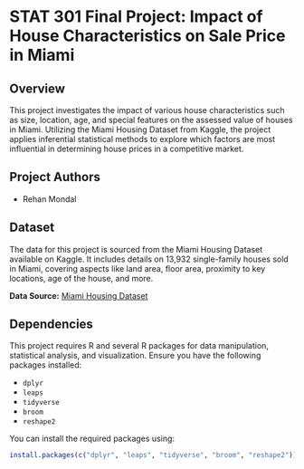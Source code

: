 # STAT 301 Final Project: Impact of House Characteristics on Sale Price in Miami

## Overview
This project investigates the impact of various house characteristics such as size, location, age, and special features on the assessed value of houses in Miami. Utilizing the Miami Housing Dataset from Kaggle, the project applies inferential statistical methods to explore which factors are most influential in determining house prices in a competitive market.

## Project Authors
- Rehan Mondal

## Dataset
The data for this project is sourced from the Miami Housing Dataset available on Kaggle. It includes details on 13,932 single-family houses sold in Miami, covering aspects like land area, floor area, proximity to key locations, age of the house, and more.

**Data Source:** [Miami Housing Dataset](https://www.kaggle.com/datasets/deepcontractor/miami-housing-dataset)

## Dependencies
This project requires R and several R packages for data manipulation, statistical analysis, and visualization. Ensure you have the following packages installed:
- `dplyr`
- `leaps`
- `tidyverse`
- `broom`
- `reshape2`

You can install the required packages using:
```R
install.packages(c("dplyr", "leaps", "tidyverse", "broom", "reshape2"))
